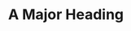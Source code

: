 ---
title: A Major Heading
cta:
    - text: 'Do Something'
      target: '#'
    - text: 'Think About It'
      target: '#'
      classes: alt
---